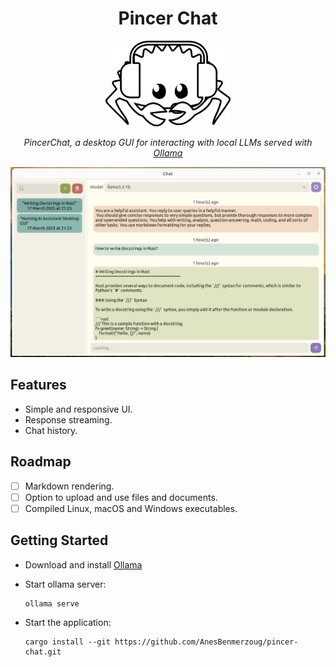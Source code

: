 <div align="center">

# Pincer Chat

<img src="assets/logo.svg" width="200px"/>

<em>PincerChat, a desktop GUI for interacting with local LLMs served with <a href=https://ollama.com/>Ollama</a></em>

<img src="screenshot.png" width="800px"/>

</div>

## Features

- Simple and responsive UI.
- Response streaming.
- Chat history.

## Roadmap

- [ ] Markdown rendering.
- [ ] Option to upload and use files and documents.
- [ ] Compiled Linux, macOS and Windows executables.

## Getting Started

- Download and install [Ollama](https://ollama.com/download)

- Start ollama server:

  ```shell
  ollama serve
  ```

- Start the application:

  ```shell
  cargo install --git https://github.com/AnesBenmerzoug/pincer-chat.git
  ```
